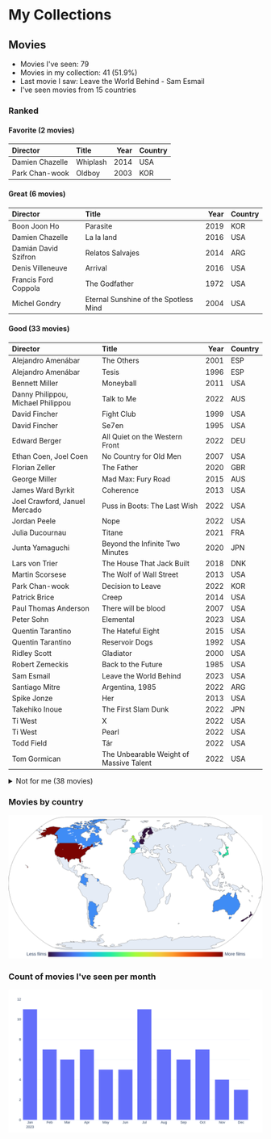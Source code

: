 # My Collections

## Movies

- Movies I've seen: 79
- Movies in my collection: 41 (51.9%)
- Last movie I saw: Leave the World Behind - Sam Esmail
- I've seen movies from 15 countries

### Ranked

#### Favorite (2 movies)

| Director        | Title    |   Year | Country   |
|:----------------|:---------|-------:|:----------|
| Damien Chazelle | Whiplash |   2014 | USA       |
| Park Chan-wook  | Oldboy   |   2003 | KOR       |

#### Great (6 movies)

| Director             | Title                                 |   Year | Country   |
|:---------------------|:--------------------------------------|-------:|:----------|
| Boon Joon Ho         | Parasite                              |   2019 | KOR       |
| Damien Chazelle      | La la land                            |   2016 | USA       |
| Damián David Szifron | Relatos Salvajes                      |   2014 | ARG       |
| Denis Villeneuve     | Arrival                               |   2016 | USA       |
| Francis Ford Coppola | The Godfather                         |   1972 | USA       |
| Michel Gondry        | Eternal Sunshine of the Spotless Mind |   2004 | USA       |

#### Good (33 movies)

| Director                           | Title                                   |   Year | Country   |
|:-----------------------------------|:----------------------------------------|-------:|:----------|
| Alejandro Amenábar                 | The Others                              |   2001 | ESP       |
| Alejandro Amenábar                 | Tesis                                   |   1996 | ESP       |
| Bennett Miller                     | Moneyball                               |   2011 | USA       |
| Danny Philippou, Michael Philippou | Talk to Me                              |   2022 | AUS       |
| David Fincher                      | Fight Club                              |   1999 | USA       |
| David Fincher                      | Se7en                                   |   1995 | USA       |
| Edward Berger                      | All Quiet on the Western Front          |   2022 | DEU       |
| Ethan Coen, Joel Coen              | No Country for Old Men                  |   2007 | USA       |
| Florian Zeller                     | The Father                              |   2020 | GBR       |
| George Miller                      | Mad Max: Fury Road                      |   2015 | AUS       |
| James Ward Byrkit                  | Coherence                               |   2013 | USA       |
| Joel Crawford, Januel Mercado      | Puss in Boots: The Last Wish            |   2022 | USA       |
| Jordan Peele                       | Nope                                    |   2022 | USA       |
| Julia Ducournau                    | Titane                                  |   2021 | FRA       |
| Junta Yamaguchi                    | Beyond the Infinite Two Minutes         |   2020 | JPN       |
| Lars von Trier                     | The House That Jack Built               |   2018 | DNK       |
| Martin Scorsese                    | The Wolf of Wall Street                 |   2013 | USA       |
| Park Chan-wook                     | Decision to Leave                       |   2022 | KOR       |
| Patrick Brice                      | Creep                                   |   2014 | USA       |
| Paul Thomas Anderson               | There will be blood                     |   2007 | USA       |
| Peter Sohn                         | Elemental                               |   2023 | USA       |
| Quentin Tarantino                  | The Hateful Eight                       |   2015 | USA       |
| Quentin Tarantino                  | Reservoir Dogs                          |   1992 | USA       |
| Ridley Scott                       | Gladiator                               |   2000 | USA       |
| Robert Zemeckis                    | Back to the Future                      |   1985 | USA       |
| Sam Esmail                         | Leave the World Behind                  |   2023 | USA       |
| Santiago Mitre                     | Argentina, 1985                         |   2022 | ARG       |
| Spike Jonze                        | Her                                     |   2013 | USA       |
| Takehiko Inoue                     | The First Slam Dunk                     |   2022 | JPN       |
| Ti West                            | X                                       |   2022 | USA       |
| Ti West                            | Pearl                                   |   2022 | USA       |
| Todd Field                         | Tár                                     |   2022 | USA       |
| Tom Gormican                       | The Unbearable Weight of Massive Talent |   2022 | USA       |

<details>
<summary>Not for me (38 movies)</summary>

| Director                           | Title                                             |   Year | Country   |
|:-----------------------------------|:--------------------------------------------------|-------:|:----------|
| Alfonso Cuarón                     | Harry Potter and the Prisoner of Azkaban          |   2004 | GBR       |
| Brad Bird                          | Ratatouille                                       |   2007 | USA       |
| Brandon Cronenberg                 | Possessor                                         |   2020 | CAN       |
| Brandon Cronenberg                 | Infinity Pool                                     |   2023 | CAN       |
| Carlota Pereda                     | Cerdita                                           |   2022 | ESP       |
| Chris Buck, Jennifer Lee           | Frozen                                            |   2013 | USA       |
| Christopher Nolan                  | Oppenheimer                                       |   2023 | USA       |
| Colbert García                     | Silencio en el paraíso                            |   2011 | COL       |
| Darren Aronofsky                   | The Whale                                         |   2022 | USA       |
| David Yates                        | Harry Potter and the Deathly Hallows - Part 1     |   2010 | GBR       |
| David Yates                        | Harry Potter and the Half-Blood Prince            |   2009 | GBR       |
| David Yates                        | Harry Potter and the Order of the Phoenix         |   2007 | GBR       |
| Dean Fleischer-Camp                | Marcel the Shell with Shoes On                    |   2021 | USA       |
| Denis Villeneuve                   | Sicario                                           |   2015 | USA       |
| Edgar Wright                       | Shaun of the Dead                                 |   2004 | GBR       |
| Fabrice Éboué                      | Some Like It Rare                                 |   2021 | FRA       |
| Greta Gerwig                       | Barbie                                            |   2023 | USA       |
| Guillermo del Toro, Mark Gustafson | Guillermo del Toro's Pinocchio                    |   2022 | USA       |
| Hideo Nakata                       | Ringu                                             |   1998 | JPN       |
| Ilya Naishuller                    | Nobody                                            |   2021 | USA       |
| Jalmari Helander                   | Sisu                                              |   2022 | FIN       |
| James Cameron                      | The Terminator                                    |   1984 | USA       |
| James Mangold                      | Indiana Jones and the Dial of Destiny             |   2023 | USA       |
| John Carpenter                     | Halloween                                         |   1978 | USA       |
| John Krasinski                     | A Quiet Place Part II                             |   2020 | USA       |
| John Krasinski                     | A Quiet Place                                     |   2018 | USA       |
| Juan Felipe Orozco                 | Los iniciados                                     |   2023 | COL       |
| Kinji Fukasaku                     | Battle Royale                                     |   2000 | JPN       |
| Lee Cronin                         | Evil Dead Rise                                    |   2023 | USA       |
| Luca Guadagnino                    | Bones and All                                     |   2022 | USA       |
| Mike Newell                        | Harry Potter and the Goblet of Fire               |   2005 | GBR       |
| Oliver Stone                       | Snowden                                           |   2016 | USA       |
| Peter Jackson                      | The Lord of the Rings: The Fellowship of the Ring |   2001 | NZL       |
| Ridley Scott                       | Napoleon                                          |   2023 | USA       |
| Ridley Scott                       | The Martian                                       |   2015 | USA       |
| Ridley Scott                       | Alien                                             |   1979 | USA       |
| Ruben Östlund                      | Triangle of Sadness                               |   2022 | SWE       |
| Wes Anderson                       | Asteroid City                                     |   2023 | USA       |
</details>

### Movies by country

<picture>
  <source media="(prefers-color-scheme: dark)" srcset="figures/films_map_plotly_dark.png">
  <source media="(prefers-color-scheme: light)" srcset="figures/films_map_plotly.png">
  <img alt="Frequency of films by country choropleth map" src="figures/films_map_plotly.png">
</picture>

### Count of movies I've seen per month

<picture>
  <source media="(prefers-color-scheme: dark)" srcset="figures/movies_by_month_plotly_dark.png">
  <source media="(prefers-color-scheme: light)" srcset="figures/movies_by_month_plotly_white.png">
  <img alt="Count of movies I've seen per month" src="figures/movies_by_month_plotly_white.png">
</picture>
